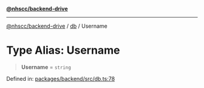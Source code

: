 [**@nhscc/backend-drive**](../../README.md)

***

[@nhscc/backend-drive](../../README.md) / [db](../README.md) / Username

# Type Alias: Username

> **Username** = `string`

Defined in: [packages/backend/src/db.ts:78](https://github.com/nhscc/drive.api.hscc.bdpa.org/blob/718231ebbb0b386db32934d648e2479e8a0b4a18/packages/backend/src/db.ts#L78)
